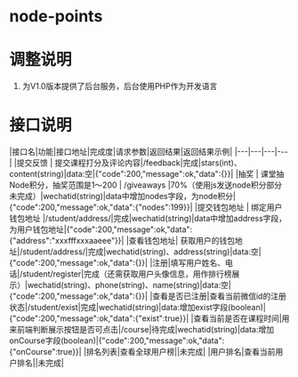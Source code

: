# node-points

# 调整说明

1. 为V1.0版本提供了后台服务，后台使用PHP作为开发语言

# 接口说明

|接口名|功能|接口地址|完成度|请求参数|返回结果|返回结果示例| 
|---|---|---|---|
|提交反馈 | 提交课程打分及评论内容|/feedback|完成|stars(int)、content(string)|data:空|{"code":200,"message":ok,"data":{}}|
|抽奖 | 课堂抽Node积分，抽奖范围是1～200 | /giveaways |70%（使用js发送node积分部分未完成）|wechatid(string)|data中增加nodes字段，为node积分|{"code":200,"message":ok,"data":{"nodes":199}}|
|提交钱包地址 | 绑定用户钱包地址 |/student/address/|完成|wechatid(string)|data中增加address字段，为用户钱包地址|{"code":200,"message":ok,"data":{"address":"xxxfffxxxaaeee"}}|
|查看钱包地址| 获取用户的钱包地址|/student/address/|完成|wechatid(string)、address(string)|data:空|{"code":200,"message":ok,"data":{}}|
|注册|填写用户姓名、电话|/student/register|完成（还需获取用户头像信息，用作排行榜展示）|wechatid(string)、phone(string)、name(string)|data:空|{"code":200,"message":ok,"data":{}}|
|查看是否已注册|查看当前微信id的注册状态|/student/exist|完成|wechatid(string)|data:增加exist字段(boolean)|{"code":200,"message":ok,"data":{"exist":true}}|
|查看当前是否在课程时间|用来前端判断展示按钮是否可点击|/course|待完成|wechatid(string)|data:增加onCourse字段(boolean)|{"code":200,"message":ok,"data":{"onCourse":true}}|
|排名列表|查看全球用户榜||未完成|
|用户排名|查看当前用户排名||未完成|

